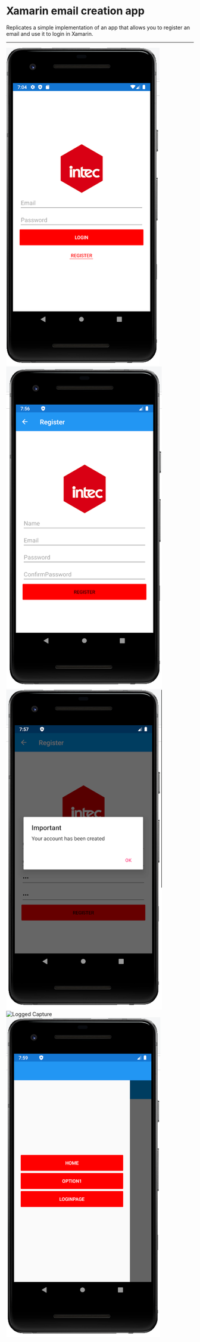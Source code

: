 # Xamarin email creation app

Replicates a simple implementation of an app that allows you 
to register an email and use it to login in Xamarin. 

---

![Login Page Capture](./AppPhotos/LoginCapture.png)
![Register Page Capture](./AppPhotos/RegisterCapture.png)
![Account Creation](./AppPhotos/AccountCreateCapture.png)
![Logged Capture](./AppPhotos/LoogedCapture.png)
![Master Detail Page Capture](./AppPhotos/MasterDetailCapture.png)

